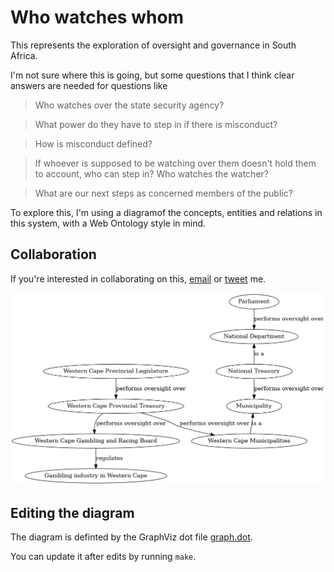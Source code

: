 # Who watches whom

This represents the exploration of oversight and governance in South Africa.

I'm not sure where this is going, but some questions that I think clear answers
are needed for questions like

> Who watches over the state security agency?

> What power do they have to step in if there is misconduct?

> How is misconduct defined?

> If whoever is supposed to be watching over them doesn't hold them to account,
  who can step in? Who watches the watcher?

> What are our next steps as concerned members of the public?

To explore this, I'm using a diagramof the concepts, entities and relations in
this system, with a Web Ontology style in mind.

## Collaboration

If you're interested in collaborating on this, [email](mailto:jbothma@gmail.com) or [tweet](twitter.com/jdbothma) me.

<img src="graph.png" alt="A graph of the network of government oversight">

## Editing the diagram

The diagram is definted by the GraphViz dot file [graph.dot](graph.dot).

You can update it after edits by running `make`.
